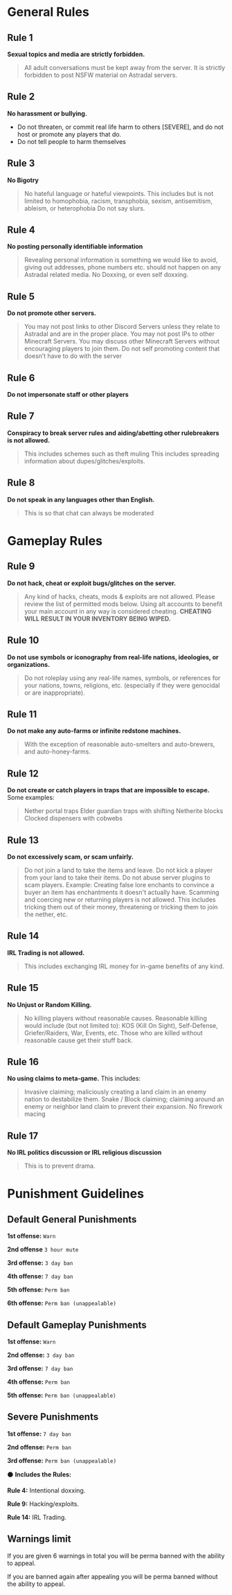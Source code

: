 # General Rules

## Rule 1
**Sexual topics and media are strictly forbidden.**
> All adult conversations must be kept away from the server. It is strictly forbidden to post NSFW material on Astradal servers.
 
## Rule 2
**No harassment or bullying.**
- Do not threaten, or commit real life harm to others [SEVERE], and do not host or promote any players that do.
-  Do not tell people to harm themselves
 
## Rule 3
**No Bigotry**
> No hateful language or hateful viewpoints. This includes but is not limited to homophobia, racism, transphobia, sexism, antisemitism, ableism, or heterophobia
Do not say slurs.
 
## Rule 4
**No posting personally identifiable information**
> Revealing personal information is something we would like to avoid, giving out addresses, phone numbers etc. should not happen on any Astradal related media.
> No Doxxing, or even self doxxing.
 
## Rule 5
**Do not promote other servers.**
> You may not post links to other Discord Servers unless they relate to Astradal and are in the proper place.
> You may not post IPs to other Minecraft Servers.
> You may discuss other Minecraft Servers without encouraging players to join them.
> Do not self promoting content that doesn’t have to do with the server
 
## Rule 6
**Do not impersonate staff or other players**
 
## Rule 7
**Conspiracy to break server rules and aiding/abetting other rulebreakers is not allowed.**
> This includes schemes such as theft muling
> This includes spreading information about dupes/glitches/exploits.
 
## Rule 8
**Do not speak in any languages other than English.**
> This is so that chat can always be moderated
 
# Gameplay Rules

## Rule 9
**Do not hack, cheat or exploit bugs/glitches on the server.**
> Any kind of hacks, cheats, mods & exploits are not allowed. Please review the list of permitted mods below.
> Using alt accounts to benefit your main account in any way is considered cheating.
**CHEATING WILL RESULT IN YOUR INVENTORY BEING WIPED.**
 
## Rule 10
**Do not use symbols or iconography from real-life nations, ideologies, or organizations.**
> Do not roleplay using any real-life names, symbols, or references for your nations, towns, religions, etc. (especially if they were genocidal or are inappropriate).
 
## Rule 11
**Do not make any auto-farms or infinite redstone machines.**
> With the exception of reasonable auto-smelters and auto-brewers, and auto-honey-farms.
 
## Rule 12
**Do not create or catch players in traps that are impossible to escape.**
Some examples:
> Nether portal traps
> Elder guardian traps with shifting Netherite blocks
> Clocked dispensers with cobwebs
 
## Rule 13
**Do not excessively scam, or scam unfairly.**
> Do not join a land to take the items and leave. Do not kick a player from your land to take their items.
> Do not abuse server plugins to scam players. Example: Creating false lore enchants to convince a buyer an item has enchantments it doesn't actually have.
Scamming and coercing new or returning players is not allowed. This includes tricking them out of their money, threatening or tricking them to join the nether, etc.
 
## Rule 14
**IRL Trading is not allowed.**
> This includes exchanging IRL money for in-game benefits of any kind.
 
## Rule 15
**No Unjust or Random Killing.**
> No killing players without reasonable causes.
Reasonable killing would include (but not limited to): KOS (Kill On Sight), Self-Defense, Griefer/Raiders, War, Events, etc. Those who are killed without reasonable cause get their stuff back.

## Rule 16
**No using claims to meta-game.**
This includes:
> Invasive claiming; maliciously creating a land claim in an enemy nation to destabilize them.
Snake / Block claiming; claiming around an enemy or neighbor land claim to prevent their expansion.
No firework macing

## Rule 17
**No IRL politics discussion or IRL religious discussion**
> This is to prevent drama.

 
# Punishment Guidelines

## Default General Punishments
**1st offense:** `Warn`

**2nd offense** `3 hour mute`

**3rd offense:** `3 day ban`

**4th offense:** `7 day ban`

**5th offense:** `Perm ban`

**6th offense:** `Perm ban (unappealable)`
## Default Gameplay Punishments
**1st offense:** `Warn`

**2nd offense:** `3 day ban`

**3rd offense:** `7 day ban`

**4th offense:** `Perm ban`

**5th offense:** `Perm ban (unappealable)`
## Severe Punishments
**1st offense:** `7 day ban`

**2nd offense:** `Perm ban`

**3rd offense:** `Perm ban (unappealable)`

⚫️ __**Includes the Rules:**__

**Rule 4:** Intentional doxxing.

**Rule 9:** Hacking/exploits.

**Rule 14:** IRL Trading.

## Warnings limit
If you are given 6 warnings in total you will be perma banned with the ability to appeal.

If you are banned again after appealing you will be perma banned without the ability to appeal. 

